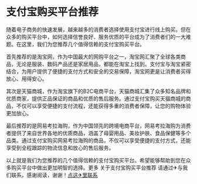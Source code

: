 # 支付宝购买平台推荐

随着电子商务的快速发展，越来越多的消费者选择使用支付宝进行线上购买。但在众多的购买平台中，如何选择信誉良好、服务优质的平台成为了消费者们的一大难题。在这里，我们为您推荐几个值得信赖的支付宝购买平台。

首先推荐的是淘宝网，作为中国最大的网购平台之一，淘宝网汇聚了全球各类商品，无论是服装、数码产品还是家居用品，都能在淘宝上找到。支付宝与淘宝紧密结合，为用户提供了便捷的支付方式和安全的交易保障，淘宝网更是让消费者买得放心、用得安心。

其次是天猫商城，作为淘宝旗下的B2C电商平台，天猫商城汇集了众多知名品牌和优质商家，提供正品保证的商品和优质的售后服务。通过支付宝购买天猫商城的商品，不仅可以享受便捷的支付流程，还能获得多重的消费者保障，让您的购物体验更加放心。

最后推荐的是网易考拉海购，作为中国领先的跨境电商平台，网易考拉海购为消费者提供了来自世界各地的优质商品，涵盖了母婴用品、美妆护肤、食品保健等多个品类。通过支付宝购买网易考拉海购的商品，不仅可以享受便捷的支付方式，还能享受到全程跟踪的物流信息和放心的售后服务。

以上就是我们为您推荐的几个值得信赖的支付宝购买平台。希望能够帮助到您在众多购买平台中做出更加明智的选择。更多 关于支付宝购买平台推荐 请通过✈与我们联系，感谢阅读，谢谢！[点这✈里联系](https://a.k02.cc)